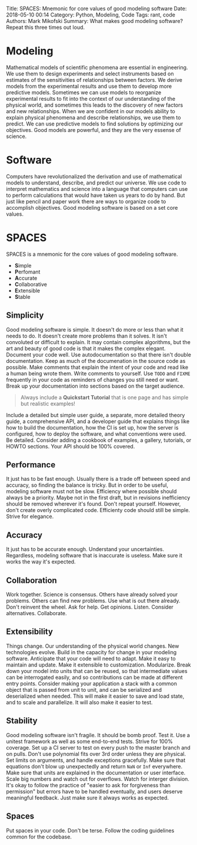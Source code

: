 Title: SPACES: Mnemonic for core values of good modeling software
Date: 2018-05-10 00:14
Category: Python, Modeling, Code
Tags: rant, code
Authors: Mark Mikofski
Summary: What makes good modeling software? Repeat this three times out loud.

# Modeling
Mathematical models of scientific phenomena are essential in engineering. We
use them to design experiments and select instruments based on estimates of the
sensitivities of relationships between factors. We derive models from the
experimental results and use them to develop more predictive models. Sometimes
we can use models to reorganize experimental results to fit into the context of
our understanding of the physical world, and sometimes this leads to the
discovery of new factors and new relationships. When we are confident in our
models ability to explain physical phenomena and describe relationships, we use
them to predict. We can use predictive models to find solutions by optimizing
our objectives. Good models are powerful, and they are the very essense of
science.

# Software
Computers have revolutionalized the derivation and use of mathematical models
to understand, describe, and predict our universe. We use code to interpret
mathematics and science into a language that computers can use to perform
calculations that would have taken us years to do by hand. But just like pencil
and paper work there are ways to organize code to accomplish objectives. Good
modeling software is based on a set core values.

# SPACES
SPACES is a mnemonic for the core values of good modeling software.

* **S**imple
* **P**erfomant
* **A**ccurate
* **C**ollaborative
* **E**xtensible
* **S**table

## Simplicity
Good modeling software is simple. It doesn't do more or less than what it needs
to do. It doesn't create more problems than it solves. It isn't convoluted or
difficult to explain. It may contain complex algorithms, but the art and beauty
of good code is that it makes the complex elegant. Document your code well. Use
autodocumentation so that there isn't double documentation. Keep as much of the
documenation in the source code as possible. Make comments that explain the
intent of your code and read like a human being wrote them. Write comments to
yourself. Use `TODO` and `FIXME` frequently in your code as reminders of
changes you still need or want. Break up your documentation into sections based
on the target audience.

>Always include a **Quickstart Tutorial** that is one page and has simple but
>realistic examples!

Include a detailed but simple user guide, a separate, more detailed theory
guide, a comprehensive API, and a developer guide that explains things like how
to build the documentation, how the CI is set up, how the server is configured,
how to deploy the software, and what conventions were used. Be detailed.
Consider adding a cookbook of examples, a gallery, tutorials, or HOWTO
sections. Your API should be 100% covered.

## Performance
It just has to be fast enough. Usually there is a trade off between speed and
accuracy, so finding the balance is tricky. But in order to be useful, modeling
software must not be slow. Efficiency where possible should always be a
priority. Maybe not in the first draft, but in revisions inefficiency should be
removed wherever it's found. Don't repeat yourself. However, don't create overly complicated code. Efficienty code should still be simple. Strive for elegance.

## Accuracy
It just has to be accurate enough. Understand your uncertainties. Regardless,
modeling software that is inaccurate is useless. Make sure it works the way
it's expected.

## Collaboration
Work together. Science is consensus. Others have already solved your problems.
Others can find new problems. Use what is out there already. Don't reinvent the
wheel. Ask for help. Get opinions. Listen. Consider alternatives. Collaborate.

## Extensibility
Things change. Our understanding of the physical world changes. New
technologies evolve. Build in the capacity for change in your modeling
software. Anticipate that your code will need to adapt. Make it easy to
maintain and update. Make it extensible to customization. Modularize. Break
down your model into units that can be reused, so that intermediate values
can be interrogated easily, and so contributions can be made at different entry
points. Consider making your application a stack with a common object that is
passed from unit to unit, and can be serialized and deserialized when needed.
This will make it easier to save and load state, and to scale and parallelize.
It will also make it easier to test.

## Stability
Good modeling software isn't fragile. It should be bomb proof. Test it. Use a
unitest framework as well as some end-to-end tests. Strive for 100% coverage.
Set up a CI server to test on every push to the master branch and on pulls.
Don't use polynomial fits over 3rd order unless they are physical. Set limits
on arguments, and handle exceptions gracefully. Make sure that equations don't
blow up unexpectedly and return `NaN` or `Inf` everywhere. Make sure that units
are explained in the documentation or user interface. Scale big numbers and
watch out for overflows. Watch for interger division. It's okay to follow the
practice of "easier to ask for forgiveness than permission" but errors have to
be handled eventually, and users deserve meaningful feedback. Just make sure it
always works as expected.

## Spaces
Put spaces in your code. Don't be terse. Follow the coding guidelines common
for the codebase.
